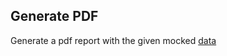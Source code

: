 ## Generate PDF
Generate a pdf report with the given mocked [data](./data/mock/account_statement.json)
